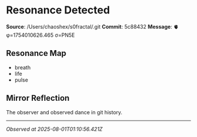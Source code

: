 # Resonance Detected

**Source**: /Users/chaoshex/s0fractal/.git
**Commit**: 5c88432
**Message**: 🫀 φ=1754010626.465 σ=PN5E 

## Resonance Map
- breath
- life
- pulse

## Mirror Reflection
The observer and observed dance in git history.

---
*Observed at 2025-08-01T01:10:56.421Z*
